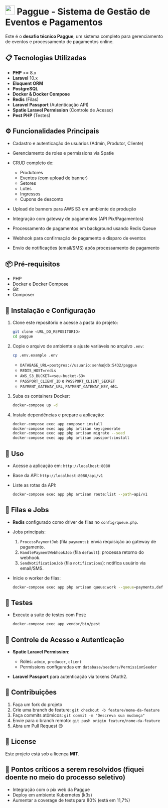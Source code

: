 # <img src="https://github.com/user-attachments/assets/46aac08b-80d9-40e3-b226-f912ec875555" style="height:30px;width:30px"/> Paggue - Sistema de Gestão de Eventos e Pagamentos
Este é o **desafio técnico Paggue**, um sistema completo para gerenciamento de eventos e processamento de pagamentos online.

## 📋 Tecnologias Utilizadas

* **PHP** >= 8.x
* **Laravel** 10.x
* **Eloquent ORM**
* **PostgreSQL**
* **Docker & Docker Compose**
* **Redis** (Filas)
* **Laravel Passport** (Autenticação API)
* **Spatie Laravel Permission** (Controle de Acesso)
* **Pest PHP** (Testes)

## ⚙️ Funcionalidades Principais

* Cadastro e autenticação de usuários (Admin, Produtor, Cliente)
* Gerenciamento de roles e permissions via Spatie
* CRUD completo de:

  * Produtores
  * Eventos (com upload de banner)
  * Setores
  * Lotes
  * Ingressos
  * Cupons de desconto
* Upload de banners para AWS S3 em ambiente de produção
* Integração com gateway de pagamentos (API Pix/Pagamentos)
* Processamento de pagamentos em background usando Redis Queue
* Webhook para confirmação de pagamento e disparo de eventos
* Envio de notificações (email/SMS) após processamento de pagamento

## 📦 Pré-requisitos
* PHP
* Docker e Docker Compose
* Git
* Composer

## 🚀 Instalação e Configuração

1. Clone este repositório e acesse a pasta do projeto:

   ```bash
   git clone <URL_DO_REPOSITORIO>
   cd paggue
   ```
2. Copie o arquivo de ambiente e ajuste variáveis no arquivo `.env`:

   ```bash
   cp .env.example .env
   ```

   * `DATABASE_URL=postgres://usuario:senha@db:5432/paggue`
   * `REDIS_HOST=redis`
   * `AWS_S3_BUCKET=<seu-bucket-S3>`
   * `PASSPORT_CLIENT_ID` e `PASSPORT_CLIENT_SECRET`
   * `PAYMENT_GATEWAY_URL`, `PAYMENT_GATEWAY_KEY`, etc.
3. Suba os containers Docker:

   ```bash
   docker-compose up -d
   ```
4. Instale dependências e prepare a aplicação:

   ```bash
   docker-compose exec app composer install
   docker-compose exec app php artisan key:generate
   docker-compose exec app php artisan migrate --seed
   docker-compose exec app php artisan passport:install
   ```

## 🚩 Uso

* Acesse a aplicação em: `http://localhost:8080`
* Base da API: `http://localhost:8080/api/v1`
* Liste as rotas da API:

  ```bash
  docker-compose exec app php artisan route:list --path=api/v1
  ```

## 🔄 Filas e Jobs

* **Redis** configurado como driver de filas no `config/queue.php`.
* Jobs principais:

  1. `ProcessPaymentJob` (fila `payments`): envia requisição ao gateway de pagamento.
  2. `HandlePaymentWebhookJob` (fila `default`): processa retorno do webhook.
  3. `SendNotificationJob` (fila `notifications`): notifica usuário via email/SMS.
* Inicie o worker de filas:

  ```bash
  docker-compose exec app php artisan queue:work --queue=payments,default,notifications
  ```

## 🧪 Testes

* Execute a suíte de testes com Pest:

  ```bash
  docker-compose exec app vendor/bin/pest
  ```

## 🔐 Controle de Acesso e Autenticação

* **Spatie Laravel Permission**:

  * Roles: `admin`, `producer`, `client`
  * Permissions configuradas em `database/seeders/PermissionSeeder`
* **Laravel Passport** para autenticação via tokens OAuth2.

## 🤝 Contribuições

1. Faça um fork do projeto
2. Crie uma branch de feature: `git checkout -b feature/nome-da-feature`
3. Faça commits atômicos: `git commit -m "Descreva sua mudança"`
4. Envie para o branch remoto: `git push origin feature/nome-da-feature`
5. Abra um Pull Request 😊

## 📄 License

Este projeto está sob a licença **MIT**.

## 🚀 Pontos críticos a serem resolvidos (fiquei doente no meio do processo seletivo)
* Integração com o pix web da Paggue
* Deploy em ambiente Kubernetes (k3s)
* Aumentar a coverage de tests para 80% (está em 11,7%)
